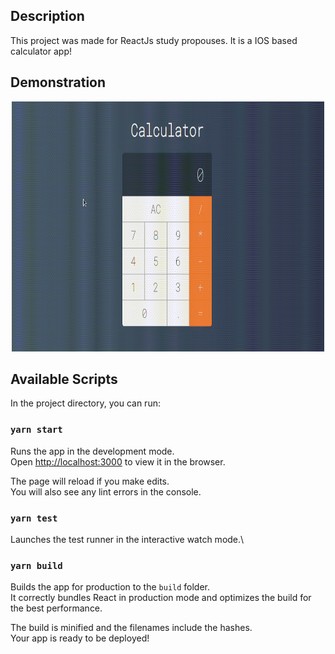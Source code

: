 ## Description

This project was made for ReactJs study propouses. It is a IOS based calculator app!

## Demonstration

<p align="center">
  <img src="https://github.com/LZafiro/Basic-Calculator-IOS-based/blob/main/assets/unknown_2021.07.05-10.08dasdsa_2.gif"
       width=500,
       height=400/>
</p>

## Available Scripts

In the project directory, you can run:

### `yarn start`

Runs the app in the development mode.\
Open [http://localhost:3000](http://localhost:3000) to view it in the browser.

The page will reload if you make edits.\
You will also see any lint errors in the console.

### `yarn test`

Launches the test runner in the interactive watch mode.\

### `yarn build`

Builds the app for production to the `build` folder.\
It correctly bundles React in production mode and optimizes the build for the best performance.

The build is minified and the filenames include the hashes.\
Your app is ready to be deployed!
